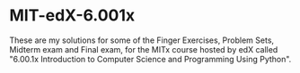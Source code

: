 # MIT-edX-6.001x
These are my solutions for some of the Finger Exercises, Problem Sets, Midterm exam and Final exam, for the MITx course hosted by edX called "6.00.1x Introduction to Computer Science and Programming Using Python".
